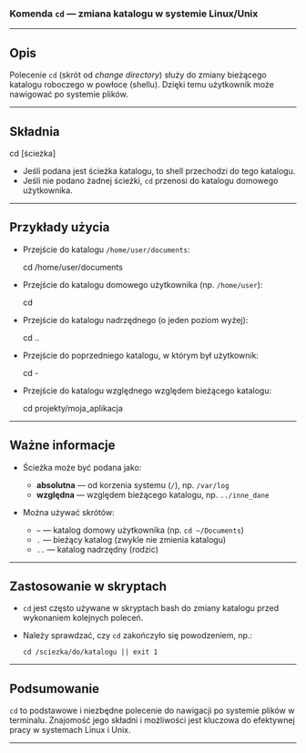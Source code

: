 ### Komenda `cd` — zmiana katalogu w systemie Linux/Unix

---

## Opis

Polecenie `cd` (skrót od *change directory*) służy do zmiany bieżącego katalogu roboczego w powłoce (shellu). Dzięki temu użytkownik może nawigować po systemie plików.

---

## Składnia

cd \[ścieżka]

* Jeśli podana jest ścieżka katalogu, to shell przechodzi do tego katalogu.
* Jeśli nie podano żadnej ścieżki, `cd` przenosi do katalogu domowego użytkownika.

---

## Przykłady użycia

* Przejście do katalogu `/home/user/documents`:

  cd /home/user/documents

* Przejście do katalogu domowego użytkownika (np. `/home/user`):

  cd

* Przejście do katalogu nadrzędnego (o jeden poziom wyżej):

  cd ..

* Przejście do poprzedniego katalogu, w którym był użytkownik:

  cd -

* Przejście do katalogu względnego względem bieżącego katalogu:

  cd projekty/moja\_aplikacja

---

## Ważne informacje

* Ścieżka może być podana jako:

  * **absolutna** — od korzenia systemu (`/`), np. `/var/log`
  * **względna** — względem bieżącego katalogu, np. `../inne_dane`

* Można używać skrótów:

  * `~` — katalog domowy użytkownika (np. `cd ~/Documents`)
  * `.` — bieżący katalog (zwykle nie zmienia katalogu)
  * `..` — katalog nadrzędny (rodzic)

---

## Zastosowanie w skryptach

* `cd` jest często używane w skryptach bash do zmiany katalogu przed wykonaniem kolejnych poleceń.
* Należy sprawdzać, czy `cd` zakończyło się powodzeniem, np.:

  ```
  cd /sciezka/do/katalogu || exit 1
  ```

---

## Podsumowanie

`cd` to podstawowe i niezbędne polecenie do nawigacji po systemie plików w terminalu. Znajomość jego składni i możliwości jest kluczowa do efektywnej pracy w systemach Linux i Unix.

---